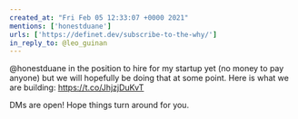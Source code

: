 ```yaml
---
created_at: "Fri Feb 05 12:33:07 +0000 2021"
mentions: ['honestduane']
urls: ['https://definet.dev/subscribe-to-the-why/']
in_reply_to: @leo_guinan
---
```


@honestduane in the position to hire for my startup yet (no money to pay anyone)  but we will hopefully be doing that at some point. Here is what we are building:
https://t.co/JhjzjDuKvT

DMs are open! Hope things turn around for you.